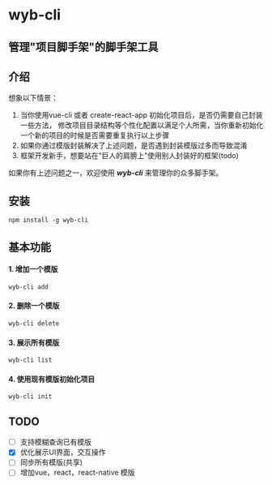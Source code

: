 # wyb-cli
## 管理"项目脚手架"的脚手架工具

## 介绍

想象以下情景：
1. 当你使用vue-cli 或者 create-react-app 初始化项目后，是否仍需要自己封装一些方法，
修改项目目录结构等个性化配置以满足个人所需，当你重新初始化一个新的项目的时候是否需要重复执行以上步骤
2. 如果你通过模版封装解决了上述问题，是否遇到封装模版过多而导致混淆
3. 框架开发新手，想要站在"巨人的肩膀上"使用别人封装好的框架(todo)

如果你有上述问题之一，欢迎使用 ***wyb-cli*** 来管理你的众多脚手架。
## 安装

``` 
npm install -g wyb-cli 
```

## 基本功能

#### 1. 增加一个模版

```
wyb-cli add
```
#### 2. 删除一个模版
```$xslt
wyb-cli delete
```
#### 3.  展示所有模版

```$xslt
wyb-cli list
```
#### 4. 使用现有模版初始化项目
```$xslt
wyb-cli init
```
## TODO

- [ ] 支持模糊查询已有模版
- [x] 优化展示UI界面，交互操作
- [ ] 同步所有模版(共享)
- [ ] 增加vue，react，react-native 模版
